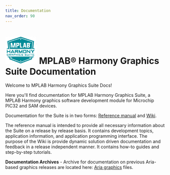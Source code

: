 ```yaml
---
title: Documentation
nav_order: 90
---
```


# ![Microchip Technology](docs/images/mhgs.png) MPLAB® Harmony Graphics Suite Documentation

Welcome to MPLAB Harmony Graphics Suite Docs!

Here you'll find documentation for MPLAB Harmony Graphics Suite, a MPLAB Harmony graphics software development module for Microchip PIC32 and SAM devices.

Documentation for the Suite is in two forms: [Reference manual](https://automaate.github.io/gen2_wiki_sandbox/docs/legato/html/index.html) and [Wiki](https://github.com/Microchip-MPLAB-Harmony/gfx/wiki).

The reference manual is intended to provide all necessary information about the Suite on a release by release basis. It contains development topics, application information, and application programming interface. The purpose of the Wiki is provide dynamic solution driven documentation and feedback in a release independent manner. It contains how-to guides and step-by-step tutorials.

**Documentation Archives** - Archive for documentation on previous Aria-based graphics releases are located here: [Aria graphics](https://automaate.github.io/gen2_wiki_sandbox/docs/aria/html/index.html) files.


